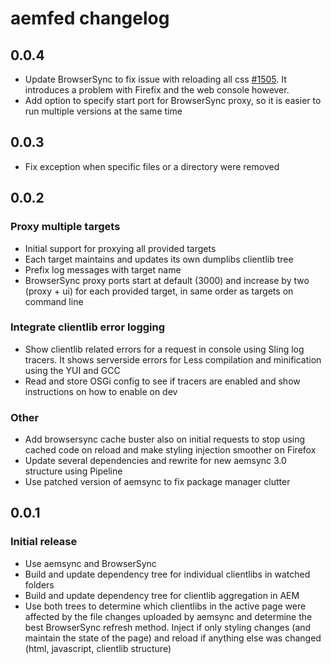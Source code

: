 # aemfed changelog

## 0.0.4

* Update BrowserSync to fix issue with reloading all css [#1505](https://github.com/BrowserSync/browser-sync/issues/1505). It introduces a problem with Firefix and the web console however.
* Add option to specify start port for BrowserSync proxy, so it is easier to run multiple versions at the same time

## 0.0.3

* Fix exception when specific files or a directory were removed

## 0.0.2

### Proxy multiple targets

* Initial support for proxying all provided targets
* Each target maintains and updates its own dumplibs clientlib tree
* Prefix log messages with target name
* BrowserSync proxy ports start at default (3000) and increase by two (proxy + ui) for each provided target, in same order as targets on command line

### Integrate clientlib error logging

* Show clientlib related errors for a request in console using Sling log tracers. It shows serverside errors for Less compilation and minification using the YUI and GCC
* Read and store OSGi config to see if tracers are enabled and show instructions on how to enable on dev

### Other

* Add browsersync cache buster also on initial requests to stop using cached code on reload and make styling injection smoother on Firefox
* Update several dependencies and rewrite for new aemsync 3.0 structure using Pipeline
* Use patched version of aemsync to fix package manager clutter

## 0.0.1

### Initial release

* Use aemsync and BrowserSync
* Build and update dependency tree for individual clientlibs in watched folders
* Build and update dependency tree for clientlib aggregation in AEM
* Use both trees to determine which clientlibs in the active page were affected by the file changes uploaded by aemsync and determine the best BrowserSync refresh method. Inject if only styling changes (and maintain the state of the page) and reload if anything else was changed (html, javascript, clientlib structure)
